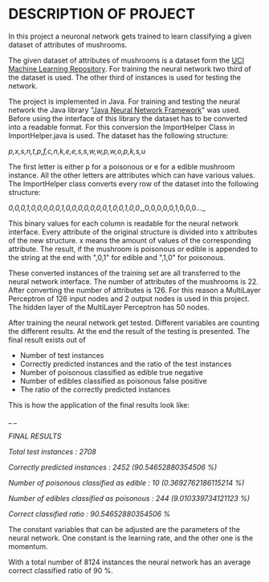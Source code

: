 # DESCRIPTION OF PROJECT

In this project a neuronal network gets trained to learn classifying a given dataset of attributes of mushrooms.

The given dataset of attributes of mushrooms is a dataset form the [UCI Machine Learning Repository](https://archive.ics.uci.edu/ml/datasets.html). For training the neural network two third of the dataset is used. The other third of instances is used for testing the network.

The project is implemented in Java. For training and testing the neural network the Java library &quot;[Java Neural Network Framework](http://neuroph.sourceforge.net/)&quot; was used. Before using the interface of this library the dataset has to be converted into a readable format. For this conversion the ImportHelper Class in ImportHelper.java is used. The dataset has the following structure:

_p,x,s,n,t,p,f,c,n,k,e,e,s,s,w,w,p,w,o,p,k,s,u_

The first letter is either p for a poisonous or e for a edible mushroom instance. All the other letters are attributes which can have various values. The ImportHelper class converts every row of the dataset into the following structure:

_0,0,0,1,0,0,0,0,0,1,0,0,0,0,0,0,0,1,0,0,1,0,0__,0,0,0,0,0,1,0,0,0…_

This binary values for each column is readable for the neural network interface. Every attribute of the original structure is divided into x attributes of the new structure. x means the amount of values of the corresponding attribute. The result, if the mushroom is poisonous or edible is appended to the string at the end with &quot;,0,1&quot; for edible and &quot;,1,0&quot; for poisonous.

These converted instances of the training set are all transferred to the neural network interface. The number of attributes of the mushrooms is 22. After converting the number of attributes is 126. For this reason a MultiLayer Perceptron of 126 input nodes and 2 output nodes is used in this project. The hidden layer of the MultiLayer Perceptron has 50 nodes.

After training the neural network get tested. Different variables are counting the different results. At the end the result of the testing is presented. The final result exists out of

- Number of test instances
- Correctly predicted instances and the ratio of the test instances
- Number of poisonous classified as edible true negative
- Number of edibles classified as poisonous false positive
- The ratio of the correctly predicted instances

This is how the application of the final results look like:

_ _

_FINAL RESULTS_

_Total test instances                                                 :  2708_

_Correctly predicted instances                                :  2452          (90.54652880354506 %)_

_Number of poisonous classified as edible              :  10                 (0.3692762186115214 %)_

_Number of edibles classified as poisonous             :  244          (9.010339734121123 %)_

_Correct classified ratio                                 :  90.54652880354506 %_

The constant variables that can be adjusted are the parameters of the neural network. One constant is the learning rate, and the other one is the momentum.

With a total number of 8124 instances the neural network has an average correct classified ratio of 90 %.
